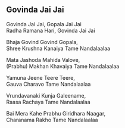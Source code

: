 ## Govinda Jai Jai


Govinda Jai Jai, Gopala Jai Jai  
Radha Ramana Hari, Govinda Jai Jai

Bhaja Govind Govind Gopala,  
Shree Krushna Kanaiya Tame Nandalaalaa

Mata Jashoda Mahida Valove,  
(Prabhu) Makhan Khavaiya Tame Nandalaalaa

Yamuna Jeene Teere Teere,  
Gauva Charavo Tame Nandalaalaa

Vrundavanaki Kunja Galeename,  
Raasa Rachaya Tame Nandalaalaa

Bai Mera Kahe Prabhu Giridhara Naagar,  
Charanama Rakho Tame Nandalaalaa

